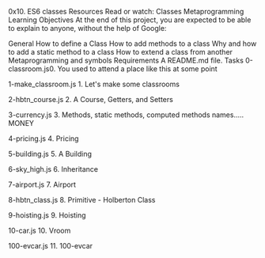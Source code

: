 0x10. ES6 classes
Resources
Read or watch:
Classes
Metaprogramming
Learning Objectives
At the end of this project, you are expected to be able to explain to anyone, without the help of Google:

General
How to define a Class
How to add methods to a class
Why and how to add a static method to a class
How to extend a class from another
Metaprogramming and symbols
Requirements
A README.md file.
Tasks
0-classroom.js0. You used to attend a place like this at some point

1-make_classroom.js 1. Let's make some classrooms

2-hbtn_course.js 2. A Course, Getters, and Setters

3-currency.js 3. Methods, static methods, computed methods names..... MONEY

4-pricing.js 4. Pricing

5-building.js 5. A Building

6-sky_high.js 6. Inheritance

7-airport.js 7. Airport

8-hbtn_class.js 8. Primitive - Holberton Class

9-hoisting.js 9. Hoisting

10-car.js 10. Vroom

100-evcar.js 11. 100-evcar